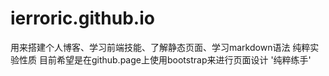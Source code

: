 # ierroric.github.io
用来搭建个人博客、学习前端技能、了解静态页面、学习markdown语法
纯粹实验性质
目前希望是在github.page上使用bootstrap来进行页面设计
'纯粹练手'
